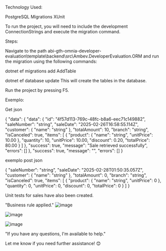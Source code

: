 Technology Used:

  PostgreSQL
  Migrations
  XUnit

To run the project, you will need to include the development ConnectionStrings and execute the migration command.

Steps:

Navigate to the path abi-gth-omnia-developer-evaluation\template\backend\src\Ambev.DeveloperEvaluation.ORM and run the migration using the following commands:

dotnet ef migrations add AddTable

dotnet ef database update
This will create the tables in the database.

Run the project by pressing F5.

  Exemplo: 
  
  Get json 

  {
	"data": {
		"data": {
			"id": "4f57d113-769c-48fc-b8a6-eec71c149882",
			"saleNumber": "string",
			"saleDate": "2025-02-26T16:58:55.114Z",
			"customer": {
				"name": "string"
			},
			"totalAmount": 10,
			"branch": "string",
			"isCanceled": true,
			"items": [
				{
					"product": {
						"name": "string",
						"unitPrice": 10.00
					},
					"quantity": 10,
					"unitPrice": 10.00,
					"discount": 0.20,
					"totalPrice": 80.00
				}
			]
		},
		"success": true,
		"message": "Sale retrieved successfully",
		"errors": []
	},
	"success": true,
	"message": "",
	"errors": []
}


exemplo post json

{
  "saleNumber": "string",
  "saleDate": "2025-02-28T01:50:35.057Z",
  "customer": {
    "name": "string"
  },
  "totalAmount": 0,
  "branch": "string",
  "isCanceled": true,
  "items": [
    {
      "product": {
        "name": "string",
        "unitPrice": 0
      },
      "quantity": 0,
      "unitPrice": 0,
      "discount": 0,
      "totalPrice": 0
    }
  ]
}

Unit tests for sales have also been created.

"Business rule applied."
![image](https://github.com/user-attachments/assets/b9e8b8a5-62a6-4532-a973-4192d9f97945)



 ![image](https://github.com/user-attachments/assets/0b3aff25-b28e-4d94-82f5-001cb1b8d4e2)

  
![image](https://github.com/user-attachments/assets/942cb57e-f4d1-4f42-8197-8d08439b189a)

"If you have any questions, I'm available to help."

Let me know if you need further assistance! 😊

